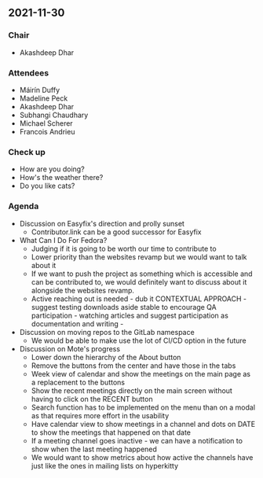 ## 2021-11-30

### Chair
- Akashdeep Dhar

### Attendees
- Máirín Duffy
- Madeline Peck
- Akashdeep Dhar
- Subhangi Chaudhary
- Michael Scherer
- Francois Andrieu

### Check up
- How are you doing?
- How's the weather there?
- Do you like cats?

### Agenda
- Discussion on Easyfix's direction and prolly sunset
    - Contributor.link can be a good successor for Easyfix
- What Can I Do For Fedora?
    - Judging if it is going to be worth our time to contribute to
    - Lower priority than the websites revamp but we would want to talk about it
    - If we want to push the project as something which is accessible and can be contributed to, we would definitely want to discuss about it alongside the websites revamp.
    - Active reaching out is needed - dub it CONTEXTUAL APPROACH - suggest testing downloads aside stable to encourage QA participation - watching articles and suggest participation as documentation and writing - 
- Discussion on moving repos to the GitLab namespace
    - We would be able to make use the lot of CI/CD option in the future
- Discussion on Mote's progress
    - Lower down the hierarchy of the About button
    - Remove the buttons from the center and have those in the tabs
    - Week view of calendar and show the meetings on the main page as a replacement to the buttons
    - Show the recent meetings directly on the main screen without having to click on the RECENT button
    - Search function has to be implemented on the menu than on a modal as that requires more effort in the usability
    - Have calendar view to show meetings in a channel and dots on DATE to show the meetings that happened on that date
    - If a meeting channel goes inactive - we can have a notification to show when the last meeting happened
    - We would want to show metrics about how active the channels have just like the ones in mailing lists on hyperkitty
